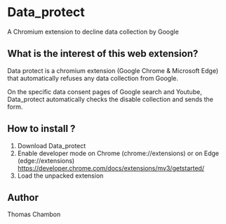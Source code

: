 # Data_protect
A Chromium extension to decline data collection by Google

## What is the interest of this web extension?
Data protect is a chromium extension (Google Chrome & Microsoft Edge) that automatically refuses any data collection from Google.  

On the specific data consent pages of Google search and Youtube, Data_protect automatically checks the disable collection and sends the form.

## How to install ?

1) Download Data_protect
2) Enable developer mode on Chrome (chrome://extensions) or on Edge (edge://extensions) https://developer.chrome.com/docs/extensions/mv3/getstarted/
3) Load the unpacked extension

## Author

Thomas Chambon
